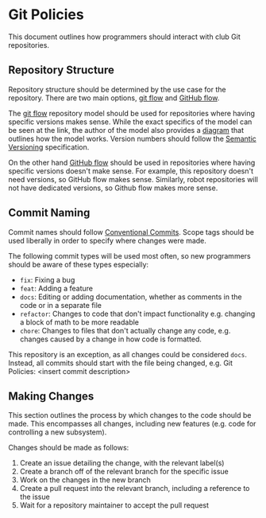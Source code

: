 # Git Policies

This document outlines how programmers should interact with club Git repositories.

## Repository Structure 

Repository structure should be determined by the use case for the repository. There are two main options, [git flow](https://nvie.com/posts/a-successful-git-branching-model/) and [GitHub flow](https://docs.github.com/en/get-started/quickstart/github-flow).

The [git flow](https://nvie.com/posts/a-successful-git-branching-model/) repository model should be used for repositories where having specific versions makes sense. While the exact specifics of the model can be seen at the link, the author of the model also provides a [diagram](https://nvie.com/files/Git-branching-model.pdf) that outlines how the model works. Version numbers should follow the [Semantic Versioning](https://semver.org) specification.

On the other hand [GitHub flow](https://docs.github.com/en/get-started/quickstart/github-flow) should be used in repositories where having specific versions doesn't make sense. For example, this repository doesn't need versions, so GitHub flow makes sense. Similarly, robot repositories will not have dedicated versions, so Github flow makes more sense.

## Commit Naming 

Commit names should follow [Conventional Commits](https://www.conventionalcommits.org/en/v1.0.0/). Scope tags should be used liberally in order to specify where changes were made.

The following commit types will be used most often, so new programmers should be aware of these types especially:
- `fix`: Fixing a bug
- `feat`: Adding a feature
- `docs`: Editing or adding documentation, whether as comments in the code or in a separate file
- `refactor`: Changes to code that don't impact functionality e.g. changing a block of math to be more readable
- `chore`: Changes to files that don't actually change any code, e.g. changes caused by a change in how code is formatted.

This repository is an exception, as all changes could be considered `docs`. Instead, all commits should start with the file being changed, e.g. Git Policies: \<insert commit description>

## Making Changes

This section outlines the process by which changes to the code should be made. This encompasses all changes, including new features (e.g. code for controlling a new subsystem).

Changes should be made as follows:
1. Create an issue detailing the change, with the relevant label(s)
2. Create a branch off of the relevant branch for the specific issue
3. Work on the changes in the new branch
4. Create a pull request into the relevant branch, including a reference to the issue 
5. Wait for a repository maintainer to accept the pull request

